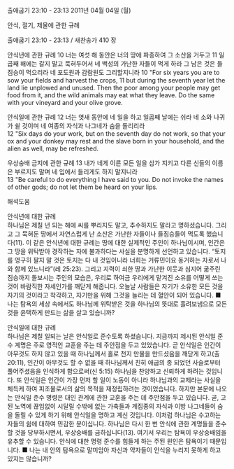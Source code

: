 출애굽기 23:10 - 23:13 
2011년 04월 04일 (월)

안식, 절기, 제물에 관한 규례



출애굽기 23:10 - 23:13 / 새찬송가 410 장


안식년에 관한 규례
10 너는 여섯 해 동안은 너의 땅에 파종하여 그 소산을 거두고 11 일곱째 해에는 갈지 말고 묵혀두어서 네 백성의 가난한 자들이 먹게 하라 그 남은 것은 들짐승이 먹으리라 네 포도원과 감람원도 그리할지니라
10 "For six years you are to sow your fields and harvest the crops, 11 but during the seventh year let the land lie unplowed and unused. Then the poor among your people may get food from it, and the wild animals may eat what they leave. Do the same with your vineyard and your olive grove.

안식일에 관한 규례
12 너는 엿새 동안에 네 일을 하고 일곱째 날에는 쉬라 네 소와 나귀가 쉴 것이며 네 여종의 자식과 나그네가 숨을 돌리리라  
12 "Six days do your work, but on the seventh day do not work, so that your ox and your donkey may rest and the slave born in your household, and the alien as well, may be refreshed. 

우상숭배 금지에 관한 규례
13 내가 네게 이른 모든 일을 삼가 지키고 다른 신들의 이름은 부르지도 말며 네 입에서 들리게도 하지 말지니라  
13 "Be careful to do everything I have said to you. Do not invoke the names of other gods; do not let them be heard on your lips.

해석도움





안식년에 대한 규례  
하나님은 제칠 년 되는 해에 씨를 뿌리지도 말고, 추수하지도 말라고 명하셨습니다. 그리고 그 묵혀둔 땅에서 자연스럽게 난 소산은 가난한 자들이나 들짐승들이 먹도록 했습니다(11). 이 같은 안식년에 대한 규례는 땅에 대한 실제적인 주인이 하나님이시며, 인간은 그 땅을 위탁받아 경작하는 자에 불과하다는 사실을 분명하게 선언하고 있습니다. “토지를 영구히 팔지 말 것은 토지는 다 내 것임이니라 너희는 거류민이요 동거하는 자로서 나와 함께 있느니라”(레 25:23). 그리고 지력이 쇠한 땅과 가난한 이웃과 심지어 굶주린 짐승까지 돌보시는 주인의 모습은, 우리로 하여금 우리에게 맡겨진 소유를 어떻게 쓰는 것이 바람직한 자세인가를 깨닫게 해줍니다. 오늘날 사람들은 자기가 소유한 모든 것을 자기의 것이라고 착각하고, 자기만을 위해 그것을 늘리는 데 혈안이 되어 있습니다.
■ 나는 탐욕의 세상 속에서도 하나님께 위탁받은 것을 하나님의 뜻대로 흘려보냄으로 모든 것을 윤택하게 만드는 삶을 살고 있습니까? 

안식일에 대한 규례  
하나님은 제칠 일되는 날은 안식일로 준수토록 하셨습니다. 지금까지 제시된 안식일 준수 계명은 주로 영적인 교훈을 주는 데 주안점을 두고 있었습니다. 곧 안식일은 인간이 아무것도 하지 않고 있을 때 하나님께서 홀로 천지 만물을 만드셨음을 깨닫게 하고(출 20:11), 인간이 아무것도 할 수 없을 때 하나님께서 친히 애굽의 종 되었던 사슬로부터 풀어주셨음을 인식하게 함으로써(신 5:15) 하나님을 찬양하고 신뢰하게 하려는 것입니다. 또 안식일은 인간이 가장 먼저 할 일이 노동이 아니라 하나님과의 교제라는 사실을 체득케 하여 피조물로서의 삶의 목적을 재정립하려는 것이었습니다. 하지만 본문에 나오는 안식일 준수 명령은 대인 관계에 관한 교훈을 주는 데 주안점을 두고 있습니다. 곧, 고된 노역에 끊임없이 시달릴 수밖에 없는 가축들과 계집종의 자식과 이방 나그네들이 숨을 돌릴 수 있게 하기 위해 안식일을 명하고 계신 것입니다. 이처럼 하나님은 수고하는 자들의 쉼에 대하여 민감한 분이십니다. 하나님은 다시 한 번 안식에 관한 계명들을 준수할 것을 당부하시면서, 우상숭배를 금하십니다(13). 여기서 우리는 탐욕이 우상숭배임을 유추할 수 있습니다. 안식에 대한 명령 준수를 힘들게 하는 주된 원인은 탐욕이기 때문입니다.
■ 나는 내 안의 탐욕으로 말미암아 자신과 약자들이 안식을 누리지 못하게 하고 있지는 않습니까?
